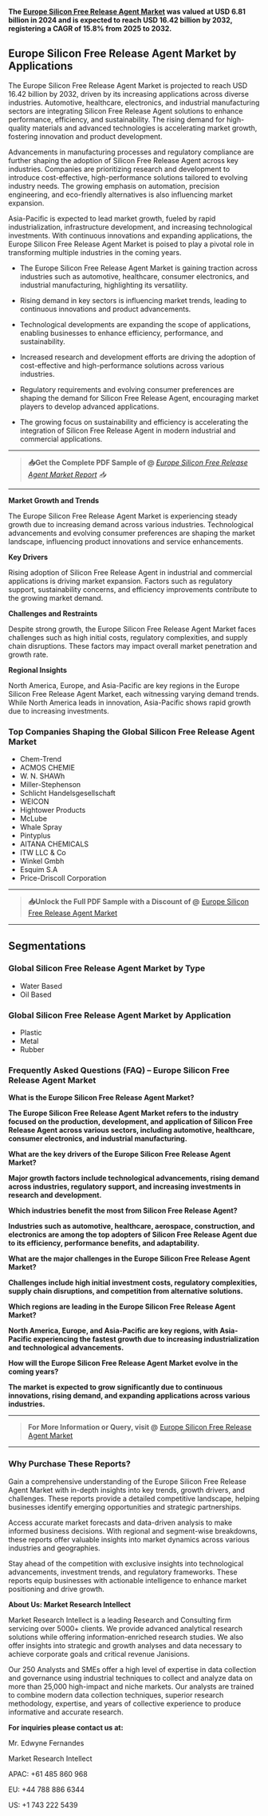 <p><strong>The <a href="https://www.marketresearchintellect.com/download-sample/?rid=931585&amp;utm_source=Pulse-April-Europe&amp;utm_medium=852">Europe Silicon Free Release Agent Market</a> was valued at USD 6.81 billion in 2024 and is expected to reach USD 16.42 billion by 2032, registering a CAGR of 15.8% from 2025 to 2032.</strong></p><h2>Europe Silicon Free Release Agent Market by Applications&nbsp;</h2><p><p>The Europe Silicon Free Release Agent Market is projected to reach USD 16.42 billion by 2032, driven by its increasing applications across diverse industries. Automotive, healthcare, electronics, and industrial manufacturing sectors are integrating Silicon Free Release Agent solutions to enhance performance, efficiency, and sustainability. The rising demand for high-quality materials and advanced technologies is accelerating market growth, fostering innovation and product development.</p><p>Advancements in manufacturing processes and regulatory compliance are further shaping the adoption of Silicon Free Release Agent across key industries. Companies are prioritizing research and development to introduce cost-effective, high-performance solutions tailored to evolving industry needs. The growing emphasis on automation, precision engineering, and eco-friendly alternatives is also influencing market expansion.</p><p>Asia-Pacific is expected to lead market growth, fueled by rapid industrialization, infrastructure development, and increasing technological investments. With continuous innovations and expanding applications, the Europe Silicon Free Release Agent Market is poised to play a pivotal role in transforming multiple industries in the coming years.</p></p><ul><li><p>The Europe Silicon Free Release Agent Market is gaining traction across industries such as automotive, healthcare, consumer electronics, and industrial manufacturing, highlighting its versatility.</p></li><li><p>Rising demand in key sectors is influencing market trends, leading to continuous innovations and product advancements.</p></li><li><p>Technological developments are expanding the scope of applications, enabling businesses to enhance efficiency, performance, and sustainability.</p></li><li><p>Increased research and development efforts are driving the adoption of cost-effective and high-performance solutions across various industries.</p></li><li><p>Regulatory requirements and evolving consumer preferences are shaping the demand for Silicon Free Release Agent, encouraging market players to develop advanced applications.</p></li><li><p>The growing focus on sustainability and efficiency is accelerating the integration of Silicon Free Release Agent in modern industrial and commercial applications.</p></li></ul><hr /><blockquote><p><strong><span class="font-[700]">📥Get the Complete PDF Sample of @ </span></strong><em><span class="font-[700]"><a href="https://www.marketresearchintellect.com/download-sample/?rid=931585&amp;utm_source=Pulse-April-Europe&amp;utm_medium=852" target="_blank" data-tracking-control-name="article-ssr-frontend-pulse_little-text-block" data-tracking-will-navigate="" data-test-link="">Europe Silicon Free Release Agent Market Report</a>&nbsp;📥</span></em></p></blockquote><hr /><p class="" data-start="77" data-end="360"><strong data-start="77" data-end="105">Market Growth and Trends</strong></p><p class="" data-start="77" data-end="360">The Europe Silicon Free Release Agent Market is experiencing steady growth due to increasing demand across various industries. Technological advancements and evolving consumer preferences are shaping the market landscape, influencing product innovations and service enhancements.</p><p class="" data-start="362" data-end="606"><strong data-start="362" data-end="377">Key Drivers</strong></p><p class="" data-start="362" data-end="606">Rising adoption of Silicon Free Release Agent in industrial and commercial applications is driving market expansion. Factors such as regulatory support, sustainability concerns, and efficiency improvements contribute to the growing market demand.</p><p class="" data-start="608" data-end="849"><strong data-start="608" data-end="637">Challenges and Restraints</strong></p><p class="" data-start="608" data-end="849">Despite strong growth, the Europe Silicon Free Release Agent Market faces challenges such as high initial costs, regulatory complexities, and supply chain disruptions. These factors may impact overall market penetration and growth rate.</p><p class="" data-start="851" data-end="1095"><strong data-start="851" data-end="872">Regional Insights</strong></p><p class="" data-start="851" data-end="1095">North America, Europe, and Asia-Pacific are key regions in the Europe Silicon Free Release Agent Market, each witnessing varying demand trends. While North America leads in innovation, Asia-Pacific shows rapid growth due to increasing investments.</p><p><h3>Top Companies Shaping the Global Silicon Free Release Agent Market </h3><ul><li>Chem-Trend</li><li>ACMOS CHEMIE</li><li>W. N. SHAWh</li><li>Miller-Stephenson</li><li>Schlicht Handelsgesellschaft</li><li>WEICON</li><li>Hightower Products</li><li>McLube</li><li>Whale Spray</li><li>Pintyplus</li><li>AITANA CHEMICALS</li><li>ITW LLC & Co</li><li>Winkel Gmbh</li><li>Esquim S.A</li><li>Price-Driscoll Corporation</li></ul></p><hr /><blockquote><p><strong>📥Unlock the Full PDF Sample with a Discount of @</strong> <a href="https://www.marketresearchintellect.com/ask-for-discount/?rid=931585&amp;utm_source=Pulse-April-Europe&amp;utm_medium=852">Europe Silicon Free Release Agent Market</a></p></blockquote><hr /><p><h2>Segmentations</h2><h3>Global Silicon Free Release Agent Market by Type</h3><ul><li>Water Based</li><li>Oil Based</li></ul><h3>Global Silicon Free Release Agent Market by Application</h3><ul><li>Plastic</li><li>Metal</li><li>Rubber</li></ul></p><h3><strong>Frequently Asked Questions (FAQ) &ndash; Europe Silicon Free Release Agent Market</strong></h3><p><strong>What is the Europe Silicon Free Release Agent Market?</strong></p><p><strong>The Europe Silicon Free Release Agent Market refers to the industry focused on the production, development, and application of Silicon Free Release Agent across various sectors, including automotive, healthcare, consumer electronics, and industrial manufacturing.</strong></p><p><strong>What are the key drivers of the Europe Silicon Free Release Agent Market?</strong></p><p><strong>Major growth factors include technological advancements, rising demand across industries, regulatory support, and increasing investments in research and development.</strong></p><p><strong>Which industries benefit the most from Silicon Free Release Agent?</strong></p><p><strong>Industries such as automotive, healthcare, aerospace, construction, and electronics are among the top adopters of Silicon Free Release Agent due to its efficiency, performance benefits, and adaptability.</strong></p><p><strong>What are the major challenges in the Europe Silicon Free Release Agent Market?</strong></p><p><strong>Challenges include high initial investment costs, regulatory complexities, supply chain disruptions, and competition from alternative solutions.</strong></p><p><strong>Which regions are leading in the Europe Silicon Free Release Agent Market?</strong></p><p><strong>North America, Europe, and Asia-Pacific are key regions, with Asia-Pacific experiencing the fastest growth due to increasing industrialization and technological advancements.</strong></p><p><strong>How will the Europe Silicon Free Release Agent Market evolve in the coming years?</strong></p><p><strong>The market is expected to grow significantly due to continuous innovations, rising demand, and expanding applications across various industries.</strong></p><hr /><blockquote><p><span class="font-[700]"><strong>For More Information or Query, visit&nbsp;@</strong>&nbsp;</span><span class="font-[700]"><a href="https://www.marketresearchintellect.com/product/global-silicon-free-release-agent-market/?utm_source=Linkedin&utm_medium=852" target="_blank" data-tracking-control-name="article-ssr-frontend-pulse_little-text-block" data-tracking-will-navigate="" data-test-link="">Europe Silicon Free Release Agent Market</a></span></p></blockquote><hr /><h3><strong data-start="0" data-end="31">Why Purchase These Reports?</strong></h3><p class="" data-start="35" data-end="297">Gain a comprehensive understanding of the Europe Silicon Free Release Agent Market with in-depth insights into key trends, growth drivers, and challenges. These reports provide a detailed competitive landscape, helping businesses identify emerging opportunities and strategic partnerships.</p><p class="" data-start="299" data-end="540">Access accurate market forecasts and data-driven analysis to make informed business decisions. With regional and segment-wise breakdowns, these reports offer valuable insights into market dynamics across various industries and geographies.</p><p class="" data-start="542" data-end="784">Stay ahead of the competition with exclusive insights into technological advancements, investment trends, and regulatory frameworks. These reports equip businesses with actionable intelligence to enhance market positioning and drive growth.</p><p><strong><span class="font-[700]">About Us: Market Research Intellect</span></strong></p><p><span class="">Market Research Intellect is a leading Research and Consulting firm servicing over 5000+ clients. We provide advanced analytical research solutions while offering information-enriched research studies.&nbsp;</span>We also offer insights into strategic and growth analyses and data necessary to achieve corporate goals and critical revenue Janisions.</p><p><span class="">Our 250 Analysts and SMEs offer a high level of expertise in data collection and governance using industrial techniques to collect and analyze data on more than 25,000 high-impact and niche markets. Our analysts are trained to combine modern data collection techniques, superior research methodology, expertise, and years of collective experience to produce informative and accurate research.</span></p><p><strong>For inquiries please contact us at:</strong></p><p>Mr. Edwyne Fernandes</p><p>Market Research Intellect</p><p>APAC: +61 485 860 968</p><p>EU: +44 788 886 6344</p><p>US: +1 743 222 5439</p>